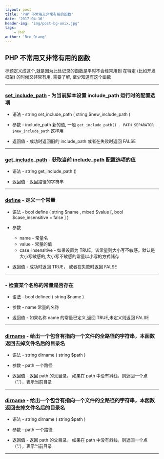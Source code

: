 ```yaml
---
layout: post
title: 'PHP 不常用又非常有用的函数'
date: '2017-04-16'
header-img: "img/post-bg-unix.jpg"
tags:
    - PHP
author: 'Bro Qiang'
---
```


## PHP 不常用又非常有用的函数

标题定义成这个,就是因为此处记录的函数是平时不会经常用到
在特定 (比如开发框架) 的时候又非常有用, 需要了解, 至少知道有这个函数

---

### [set_include_path](http://php.net/manual/zh/function.set-include-path.php) - 为当前脚本设置 include_path 运行时的配置选项

- 语法 - string set_include_path ( string $new_include_path )

- 参数 - include_path 新的值, 一般 `get_include_path() . PATH_SEPARATOR . $new_include_path` 这样用

- 返回值 - 成功时返回旧的 include_path 或者在失败时返回 FALSE

---

### [get_include_path](http://php.net/manual/zh/function.get-include-path.php) - 获取当前 include_path 配置选项的值

- 语法 - string get_include_path ()

- 返回值 - 返回路径的字符串

---

### [define](http://php.net/manual/zh/function.define.php) - 定义一个常量

- 语法 - bool define ( string $name , mixed $value [, bool $case_insensitive = false ] )

- 参数
    - name - 常量名    
    - value - 常量的值
    - case_insensitive - 如果设置为 TRUE，该常量则大小写不敏感。默认是大小写敏感的,大小写不敏感的常量以小写的方式储存
    
- 返回值 - 成功时返回 TRUE， 或者在失败时返回 FALSE

---

### [](http://php.net/manual/zh/function.defined.php) - 检查某个名称的常量是否存在

- 语法 - bool defined ( string $name )

- 参数 - name 常量的名称

- 返回值 - 如果名称 name 的常量已定义,返回 TRUE,未定义则返回 FALSE

---

### [dirname](http://php.net/manual/zh/function.dirname.php) - 给出一个包含有指向一个文件的全路径的字符串，本函数返回去掉文件名后的目录名

- 语法 - string dirname ( string $path )

- 参数 - path 一个路径

- 返回值 - 返回 path 的父目录。 如果在 path 中没有斜线，则返回一个点（'.'），表示当前目录

---

### [dirname](http://php.net/manual/zh/function.dirname.php) - 给出一个包含有指向一个文件的全路径的字符串，本函数返回去掉文件名后的目录名

- 语法 - string dirname ( string $path )

- 参数 - path 一个路径

- 返回值 - 返回 path 的父目录。 如果在 path 中没有斜线，则返回一个点（'.'），表示当前目录

---


        


